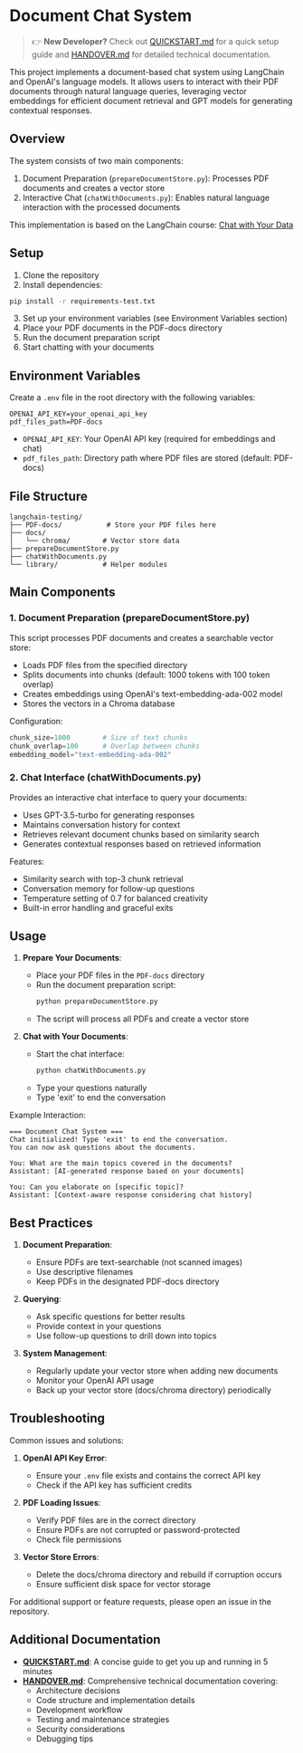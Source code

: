# Document Chat System

> 👉 **New Developer?** Check out [QUICKSTART.md](QUICKSTART.md) for a quick setup guide and [HANDOVER.md](HANDOVER.md) for detailed technical documentation.

This project implements a document-based chat system using LangChain and OpenAI's language models. It allows users to interact with their PDF documents through natural language queries, leveraging vector embeddings for efficient document retrieval and GPT models for generating contextual responses.

## Overview

The system consists of two main components:
1. Document Preparation (`prepareDocumentStore.py`): Processes PDF documents and creates a vector store
2. Interactive Chat (`chatWithDocuments.py`): Enables natural language interaction with the processed documents

This implementation is based on the LangChain course: [Chat with Your Data](https://learn.deeplearning.ai/courses/langchain-chat-with-your-data)

## Setup

1. Clone the repository
2. Install dependencies:
```bash
pip install -r requirements-test.txt
```
3. Set up your environment variables (see Environment Variables section)
4. Place your PDF documents in the PDF-docs directory
5. Run the document preparation script
6. Start chatting with your documents

## Environment Variables

Create a `.env` file in the root directory with the following variables:

```
OPENAI_API_KEY=your_openai_api_key
pdf_files_path=PDF-docs
```

- `OPENAI_API_KEY`: Your OpenAI API key (required for embeddings and chat)
- `pdf_files_path`: Directory path where PDF files are stored (default: PDF-docs)

## File Structure

```
langchain-testing/
├── PDF-docs/           # Store your PDF files here
├── docs/
│   └── chroma/        # Vector store data
├── prepareDocumentStore.py
├── chatWithDocuments.py
└── library/           # Helper modules
```

## Main Components

### 1. Document Preparation (prepareDocumentStore.py)

This script processes PDF documents and creates a searchable vector store:

- Loads PDF files from the specified directory
- Splits documents into chunks (default: 1000 tokens with 100 token overlap)
- Creates embeddings using OpenAI's text-embedding-ada-002 model
- Stores the vectors in a Chroma database

Configuration:
```python
chunk_size=1000        # Size of text chunks
chunk_overlap=100      # Overlap between chunks
embedding_model="text-embedding-ada-002"
```

### 2. Chat Interface (chatWithDocuments.py)

Provides an interactive chat interface to query your documents:

- Uses GPT-3.5-turbo for generating responses
- Maintains conversation history for context
- Retrieves relevant document chunks based on similarity search
- Generates contextual responses based on retrieved information

Features:
- Similarity search with top-3 chunk retrieval
- Conversation memory for follow-up questions
- Temperature setting of 0.7 for balanced creativity
- Built-in error handling and graceful exits

## Usage

1. **Prepare Your Documents**:
   - Place your PDF files in the `PDF-docs` directory
   - Run the document preparation script:
     ```bash
     python prepareDocumentStore.py
     ```
   - The script will process all PDFs and create a vector store

2. **Chat with Your Documents**:
   - Start the chat interface:
     ```bash
     python chatWithDocuments.py
     ```
   - Type your questions naturally
   - Type 'exit' to end the conversation

Example Interaction:
```
=== Document Chat System ===
Chat initialized! Type 'exit' to end the conversation.
You can now ask questions about the documents.

You: What are the main topics covered in the documents?
Assistant: [AI-generated response based on your documents]

You: Can you elaborate on [specific topic]?
Assistant: [Context-aware response considering chat history]
```

## Best Practices

1. **Document Preparation**:
   - Ensure PDFs are text-searchable (not scanned images)
   - Use descriptive filenames
   - Keep PDFs in the designated PDF-docs directory

2. **Querying**:
   - Ask specific questions for better results
   - Provide context in your questions
   - Use follow-up questions to drill down into topics

3. **System Management**:
   - Regularly update your vector store when adding new documents
   - Monitor your OpenAI API usage
   - Back up your vector store (docs/chroma directory) periodically

## Troubleshooting

Common issues and solutions:

1. **OpenAI API Key Error**:
   - Ensure your `.env` file exists and contains the correct API key
   - Check if the API key has sufficient credits

2. **PDF Loading Issues**:
   - Verify PDF files are in the correct directory
   - Ensure PDFs are not corrupted or password-protected
   - Check file permissions

3. **Vector Store Errors**:
   - Delete the docs/chroma directory and rebuild if corruption occurs
   - Ensure sufficient disk space for vector storage

For additional support or feature requests, please open an issue in the repository.

## Additional Documentation

- **[QUICKSTART.md](QUICKSTART.md)**: A concise guide to get you up and running in 5 minutes
- **[HANDOVER.md](HANDOVER.md)**: Comprehensive technical documentation covering:
  - Architecture decisions
  - Code structure and implementation details
  - Development workflow
  - Testing and maintenance strategies
  - Security considerations
  - Debugging tips
